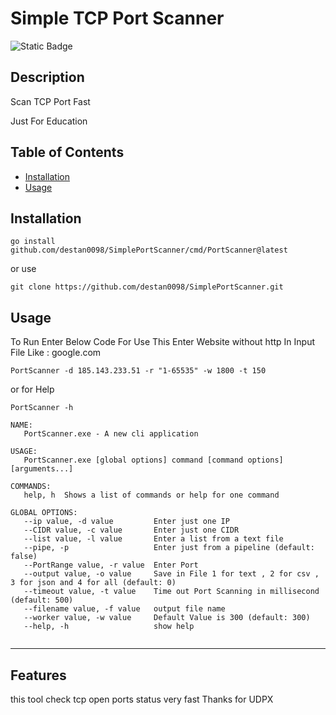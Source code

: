 ﻿# Simple TCP Port Scanner
![Static Badge](https://img.shields.io/badge/Go-100%25-brightgreen)
## Description

Scan TCP Port Fast

Just For Education


## Table of Contents 


- [Installation](#installation)
- [Usage](#usage)


## Installation

```
go install github.com/destan0098/SimplePortScanner/cmd/PortScanner@latest
```
or use
```
git clone https://github.com/destan0098/SimplePortScanner.git

```

## Usage

To Run Enter Below Code
For Use This Enter Website without http  In Input File
Like : google.com

```
PortScanner -d 185.143.233.51 -r "1-65535" -w 1800 -t 150
```
or for Help
```
PortScanner -h 

```

```
NAME:
   PortScanner.exe - A new cli application

USAGE:
   PortScanner.exe [global options] command [command options] [arguments...]

COMMANDS:
   help, h  Shows a list of commands or help for one command

GLOBAL OPTIONS:
   --ip value, -d value         Enter just one IP
   --CIDR value, -c value       Enter just one CIDR
   --list value, -l value       Enter a list from a text file
   --pipe, -p                   Enter just from a pipeline (default: false)
   --PortRange value, -r value  Enter Port
   --output value, -o value     Save in File 1 for text , 2 for csv , 3 for json and 4 for all (default: 0)
   --timeout value, -t value    Time out Port Scanning in millisecond  (default: 500)
   --filename value, -f value   output file name
   --worker value, -w value     Default Value is 300 (default: 300)
   --help, -h                   show help


```




---



## Features

this tool check tcp open ports status very fast
Thanks for UDPX


